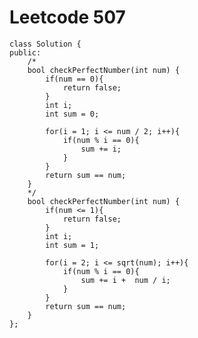 # Leetcode 507
    class Solution {
    public:
        /*
        bool checkPerfectNumber(int num) {
            if(num == 0){
                return false;
            }
            int i;
            int sum = 0;

            for(i = 1; i <= num / 2; i++){
                if(num % i == 0){
                    sum += i;
                }
            }   
            return sum == num;
        }
        */
        bool checkPerfectNumber(int num) {
            if(num <= 1){
                return false;
            }
            int i;
            int sum = 1;

            for(i = 2; i <= sqrt(num); i++){
                if(num % i == 0){
                    sum += i +  num / i;
                }
            }   
            return sum == num;
        }
    };
